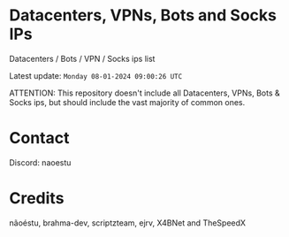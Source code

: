 # Datacenters, VPNs, Bots and Socks IPs
 
Datacenters / Bots / VPN / Socks ips list

Latest update: `Monday 08-01-2024 09:00:26 UTC` 

ATTENTION: This repository doesn't include all Datacenters, VPNs, Bots & Socks ips, 
but should include the vast majority of common ones.

# Contact
Discord: naoestu

# Credits
nãoéstu, brahma-dev, scriptzteam, ejrv, X4BNet and TheSpeedX
